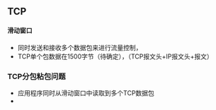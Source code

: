 ## TCP

#### 滑动窗口

* 同时发送和接收多个数据包来进行流量控制，
* TCP单个包数据在1500字节（待确定），（TCP报文头+IP报文头+报文）

### TCP分包粘包问题

* 应用程序同时从滑动窗口中读取到多个TCP数据包
* 